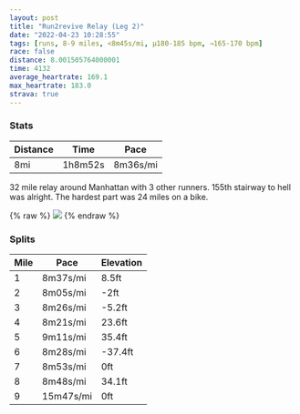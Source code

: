 ```yaml
---
layout: post
title: "Run2revive Relay (Leg 2)"
date: "2022-04-23 10:28:55"
tags: [runs, 8-9 miles, <8m45s/mi, μ180-185 bpm, →165-170 bpm]
race: false
distance: 8.001505764000001
time: 4132
average_heartrate: 169.1
max_heartrate: 183.0
strava: true
---
```


### Stats

| Distance | Time | Pace |
|----------|------|------|
|8mi|1h8m52s|8m36s/mi|

32 mile relay around Manhattan with 3 other runners. 155th stairway to hell was alright. The hardest part was 24 miles on a bike.

{% raw %}
<img src='https://maps.googleapis.com/maps/api/staticmap?maptype=roadmap&path=enc:el|wFzbibMAKYSUKeA_AsAqB_@q@a@oAS[_AiCgCiF]e@iFsEyB}AcFyBkBm@mAU}DeCiDcCwAwBa@Wa@o@@G\h@IVg@h@i@Wg@c@Q{@SQoAs@QHK@oBsAc@QmA{@wAmAi@]m@U}BqAkAc@}@i@Sc@yCsBO[c@Qc@HQPMCU[_@C]NW`@s@PM@e@OkARGTYRSB]Q{@GWTWn@I@iB}@u@c@GNO?SIU[KC?QSQCO_@e@qB_B]Z?t@Mt@i@~AKf@Wl@Eb@Sz@]`@uC_BYGa@Pe@Ie@QMT_@|By@nCqAlD@FI\_BlDc@~AUf@]`AAdACNa@nAeAvBWlAS\c@|AU`@YIsIkFkA_AEYcBs@s@m@e@Wk@o@k@KmBeAq@w@@Ml@a@TURgANWRo@j@s@ZM\?bARrACAGECq@?AEE?e@JoEs@u@JgDCgAO{AE_AKYM]A{AF[VELB^A^Qp@Sb@Ed@K^Cn@JXOIEOwAa@i@Ko@c@c@Ky@c@q@IYNy@z@OXSPUl@y@~AWr@_@b@ETc@r@Sx@a@z@MEkAcAu@YsAiAsCgBsCoBsAkAYEGBS^mBhBMRE`@Qf@DbAKdA@f@C`@MTQj@GFO?{@c@w@q@m@[mB{AcDkBWUoBiAsBaBc@KMBODMR]v@]nAYP@l@Gr@m@vAg@hCYn@_Bw@gBmA[?UESMQ?Ed@Sf@ORYPBLNR?VGBOb@o@rASn@[d@Df@OTK@EN@FI^a@jA?GIMD_@LM{@Q?CYIaDuBuBs@mAu@eBsAgAsAoCaEe@k@Ye@a@[aAaBcAaAoAsBqBaBkEgB_@[eEoBsAw@gFwBuDmBwFaCW_@yMoDwC_BK[QY]]qCiA_@Ku@i@a@c@AI_A[}Au@_BqAiCqAyB_Bm@_@kAe@e@_@{A}@uBaBgAc@s@c@cD_CsC}AaAu@uAw@qBwAaAa@oAY_BIwBZg@KUKuAZy@Jy@Eo@Dc@^o@A]M[[e@OmDoBWUuBoAi@Ue@c@a@UKMyCkBcByAc@S_@_@_Am@WYQYWWa@Ic@SGK_@O[SoAmA{BiAw@k@EKy@w@}AeAiCkAwBuAKMa@Wc@M]YSWoA}@iAsAUOaBq@mEmCSXg@~ADr@CCDi@AAIHKBIh@DK&key=AIzaSyC1MId7bFpkLXNAaYhBSTb8jLyiSqzbDtM&size=800x800&markers=color:yellow|label:S|40.78291,-73.94366&markers=color:green|label:F|40.87144000000004,-73.91489000000006'>
{% endraw %}

### Splits

| Mile | Pace | Elevation |
|------|------|-----------|
|1|8m37s/mi|8.5ft|
|2|8m05s/mi|-2ft|
|3|8m26s/mi|-5.2ft|
|4|8m21s/mi|23.6ft|
|5|9m11s/mi|35.4ft|
|6|8m28s/mi|-37.4ft|
|7|8m53s/mi|0ft|
|8|8m48s/mi|34.1ft|
|9|15m47s/mi|0ft|
